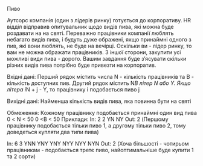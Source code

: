 Пиво

Аутсорс компанія (один з лідерів ринку) готується до корпоративу.  HR відділ відправив опитувальник щодо видів пива, які можна буде роздавати на на святі.  Переважно працівники компанії люблять небагато видів пива, і будуть дуже ображені, якщо принаймні одного з пив, які вони люблять, не буде на вечірці.  Оскільки ви - лідер ринку, то вам не можна ображати працівників.
З іншої сторони, закупити усі можливі види пива - дорого.  Вашим завдання буде з’ясувати скільки різних видів пива потрібно буде привезти на корпоратив.


Вхідні дані:
	Перший рядок містить числа N - кількість працівників та B - кількість доступних пив.  Другий рядок містить N*B літер N або Y.  Якщо літера i*N + j - Y, то працівнику i подобається пиво j

Вихідні дані:
	Найменша кількість видів пива, яка повинна бути на святі

Обмеження:
	Кожному працівнику подобається принаймні один вид пива
	0 < N < 50
	0 <B < 50
Приклади:
In:
2 2
YN NY
Out:
	2
	(Першому працівнику подобається тільки пиво 1, а другому тільки пиво 2, тому доведеться купляти два типи пива)

In:
6 3
YNN YNY YNY NYY NYY NYN
Out:
	2
	(Хоча більшості - чотирьом працівникам - подобається третє пиво, найоптимальніше буде купити 1 та 2 сорти)



